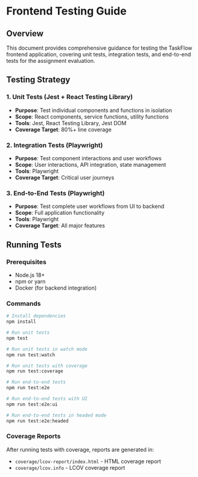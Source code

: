 # Frontend Testing Guide

## Overview
This document provides comprehensive guidance for testing the TaskFlow frontend application, covering unit tests, integration tests, and end-to-end tests for the assignment evaluation.

## Testing Strategy

### 1. Unit Tests (Jest + React Testing Library)
- **Purpose**: Test individual components and functions in isolation
- **Scope**: React components, service functions, utility functions
- **Tools**: Jest, React Testing Library, Jest DOM
- **Coverage Target**: 80%+ line coverage

### 2. Integration Tests (Playwright)
- **Purpose**: Test component interactions and user workflows
- **Scope**: User interactions, API integration, state management
- **Tools**: Playwright
- **Coverage Target**: Critical user journeys

### 3. End-to-End Tests (Playwright)
- **Purpose**: Test complete user workflows from UI to backend
- **Scope**: Full application functionality
- **Tools**: Playwright
- **Coverage Target**: All major features

## Running Tests

### Prerequisites
- Node.js 18+
- npm or yarn
- Docker (for backend integration)

### Commands

```bash
# Install dependencies
npm install

# Run unit tests
npm test

# Run unit tests in watch mode
npm run test:watch

# Run unit tests with coverage
npm run test:coverage

# Run end-to-end tests
npm run test:e2e

# Run end-to-end tests with UI
npm run test:e2e:ui

# Run end-to-end tests in headed mode
npm run test:e2e:headed
```

### Coverage Reports
After running tests with coverage, reports are generated in:
- `coverage/lcov-report/index.html` - HTML coverage report
- `coverage/lcov.info` - LCOV coverage report


